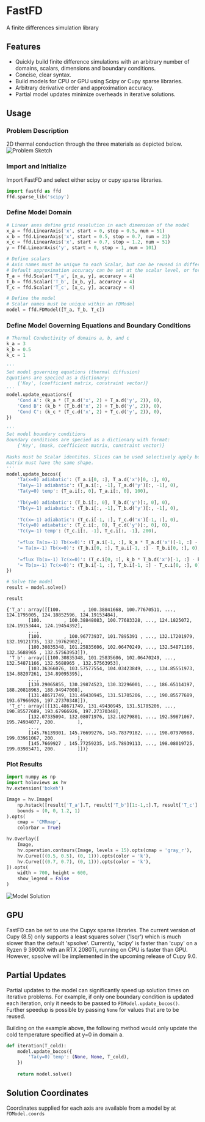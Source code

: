# FastFD
A finite differences simulation library

## Features
 * Quickly build finite difference simulations with an arbitrary number of domains, scalars, dimensions and boundary conditions.
 * Concise, clear syntax.
 * Build models for CPU or GPU using Scipy or Cupy sparse libraries.
 * Arbitrary derivative order and approximation accuracy.
 * Partial model updates minimize overheads in iterative solutions.

## Usage
### Problem Description
2D thermal conduction through the three materials as depicted below.
![Problem Sketch](./docs/readme/problem_sketch.svg "Problem Sketch")

### Import and Initialize
Import FastFD and select either scipy or cupy sparse libraries.
```python
import fastfd as ffd
ffd.sparse_lib('scipy')
```

### Define Model Domain
```python
# Linear axes define grid resolution in each dimension of the model
x_a = ffd.LinearAxis('x', start = 0, stop = 0.5, num = 51)
x_b = ffd.LinearAxis('x', start = 0.5, stop = 0.7, num = 21)
x_c = ffd.LinearAxis('x', start = 0.7, stop = 1.2, num = 51)
y = ffd.LinearAxis('y', start = 0, stop = 1, num = 101)

# Define scalars
# Axis names must be unique to each Scalar, but can be reused in different scalars.
# Default approximation accuracy can be set at the scalar level, or for individual derivitive calls
T_a = ffd.Scalar('T_a', [x_a, y], accuracy = 4)
T_b = ffd.Scalar('T_b', [x_b, y], accuracy = 4)
T_c = ffd.Scalar('T_c', [x_c, y], accuracy = 4)

# Define the model
# Scalar names must be unique within an FDModel
model = ffd.FDModel([T_a, T_b, T_c])
```
### Define Model Governing Equations and Boundary Conditions
```python
# Thermal Conductivity of domains a, b, and c
k_a = 3
k_b = 0.5
k_c = 1

'''
Set model governing equations (thermal diffusion)
Equations are specied as a dictionary:
    {'Key', (coefficient matrix, constraint vector)}
'''
model.update_equations({
    'Cond A': (k_a * (T_a.d('x', 2) + T_a.d('y', 2)), 0),
    'Cond B': (k_b * (T_b.d('x', 2) + T_b.d('y', 2)), 0),
    'Cond C': (k_c * (T_c.d('x', 2) + T_c.d('y', 2)), 0),
})

'''
Set model boundary conditions
Boundary conditions are specied as a dictionary with format:
    {'Key', (mask, coefficient matrix, constraint vector)}
    
Masks must be Scalar identites. Slices can be used selectively apply boundary conditions. Each Mask and coefficient
matrix must have the same shape.
'''
model.update_bocos({
    'Ta(x=0) adiabatic': (T_a.i[0, :], T_a.d('x')[0, :], 0),
    'Ta(y=-1) adiabatic': (T_a.i[:, -1], T_a.d('y')[:, -1], 0),
    'Ta(y=0) temp': (T_a.i[:, 0], T_a.i[:, 0], 100),
    
    'Tb(y=0) adiabatic': (T_b.i[:, 0], T_b.d('y')[:, 0], 0),
    'Tb(y=-1) adiabatic': (T_b.i[:, -1], T_b.d('y')[:, -1], 0),
    
    'Tc(x=-1) adiabatic': (T_c.i[-1, :], T_c.d('x')[-1, :], 0),
    'Tc(y=0) adiabatic': (T_c.i[:, 0], T_c.d('y')[:, 0], 0),
    'Tc(y=-1) temp': (T_c.i[:, -1], T_c.i[:, -1], 200),
    
    '=flux Ta(x=-1) Tb(x=0)': (T_a.i[-1, :], k_a * T_a.d('x')[-1, :] - k_b * T_b.d('x')[0, :], 0),
    '= Ta(x=-1) Tb(x=0)': (T_b.i[0, :], T_a.i[-1, :] - T_b.i[0, :], 0),
    
    '=flux Tb(x=-1) Tc(x=0)': (T_c.i[0, :], k_b * T_b.d('x')[-1, :] - k_c * T_c.d('x')[0, :], 0),
    '= Tb(x=-1) Tc(x=0)': (T_b.i[-1, :], T_b.i[-1, :] - T_c.i[0, :], 0),
})

# Solve the model
result = model.solve()

result
```

```
{'T_a': array([[100.        , 100.38841668, 100.77670511, ..., 124.1795005, 124.18852596, 124.19153484],
        [100.        , 100.38848083, 100.77683328, ..., 124.1825072, 124.19153444, 124.19454392],
        ...,
        [100.        , 100.96773937, 101.7895391 , ..., 132.17201979, 132.19121735, 132.19762902],
        [100.30835348, 101.25835606, 102.06470249, ..., 132.54871166, 132.5688965 , 132.57563953]]),
 'T_b': array([[100.30835348, 101.25835606, 102.06470249, ..., 132.54871166, 132.5688965 , 132.57563953],
        [103.36366076, 103.57577554, 104.03423849, ..., 134.85551973, 134.88207261, 134.89095395],
        ...,
        [130.29065855, 130.29874523, 130.32296001, ..., 186.65114197, 188.20818963, 188.94947008],
        [131.48671749, 131.49430945, 131.51705206, ..., 190.85577689, 193.67966926, 197.27370348]]),
 'T_c': array([[131.48671749, 131.49430945, 131.51705206, ..., 190.85577689, 193.67966926, 197.27370348],
        [132.07335094, 132.08071976, 132.10279801, ..., 192.59871067, 195.74934077, 200.        ],
        ...,
        [145.76139301, 145.76699276, 145.78379182, ..., 198.07970988, 199.03961067, 200.        ],
        [145.7669927 , 145.77259235, 145.78939113, ..., 198.08019725, 199.03985471, 200.        ]])}
```

### Plot Results
```python
import numpy as np
import holoviews as hv
hv.extension('bokeh')

Image = hv.Image(
    np.hstack([result['T_a'].T, result['T_b'][1:-1,:].T, result['T_c'].T])[::-1,:],
    bounds = (0, 0, 1.2, 1)
).opts(
    cmap = 'CMRmap',
    colorbar = True)

hv.Overlay([
    Image,
    hv.operation.contours(Image, levels = 15).opts(cmap = 'gray_r'),
    hv.Curve(((0.5, 0.5), (0, 1))).opts(color = 'k'),
    hv.Curve(((0.7, 0.7), (0, 1))).opts(color = 'k'),
]).opts(
    width = 700, height = 600,
    show_legend = False
)
```
![Model Solution](./docs/readme/model_solution.png "Example Problem Solution")

## GPU
FastFD can be set to use the Cupyx sparse libraries. The current version of Cupy (8.5) only supports a least squares
solver ('lsqr') which is much slower than the default 'spsolve'. Currently, 'scipy' is faster than 'cupy' on a Ryzen 9 3900X
with an RTX 2080Ti, running on CPU is faster than GPU. However, spsolve will be implemented in the upcoming release of Cupy 9.0.

## Partial Updates
Partial updates to the model can significantly speed up solution times on iterative problems. For example, if only one boundary
condition is updated each iteration, only it needs to be passed to `FDModel.update_bocos()`. Further speedup is possible by passing
`None` for values that are to be reused.

Building on the example above, the following method would only update the cold temperature specified at y=0 in domain a.

```python
def iteration(T_cold):
    model.update_bocos({
        'Ta(y=0) temp': (None, None, T_cold),
    })
    
    return model.solve()
```

## Solution Coordinates
Coordinates supplied for each axis are available from a model by at `FDModel.coords`

